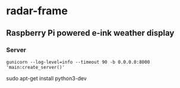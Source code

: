 # radar-frame
## Raspberry Pi powered e-ink weather display
### Server
`gunicorn --log-level=info --timeout 90 -b 0.0.0.0:8000 'main:create_server()'`

sudo apt-get install python3-dev